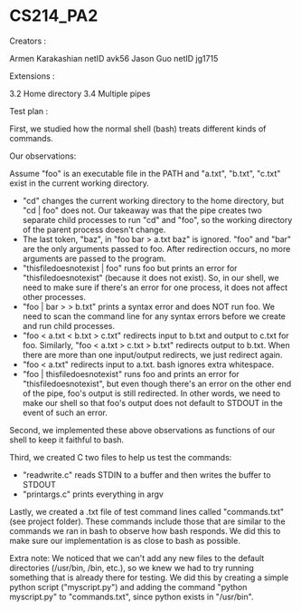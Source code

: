 # CS214_PA2

Creators	:

Armen Karakashian	netID avk56
Jason Guo	  	netID jg1715

Extensions	:

3.2 Home directory
3.4 Multiple pipes

Test plan	:

First, we studied how the normal shell (bash) treats different kinds of commands.

Our observations:

Assume "foo" is an executable file in the PATH and "a.txt", "b.txt", "c.txt" exist in the current working directory.

- "cd" changes the current working directory to the home directory, but "cd | foo" does not. Our takeaway was that the pipe creates two separate child processes to run "cd" and "foo", so the working directory of the parent process doesn't change.
- The last token, "baz", in "foo bar > a.txt baz" is ignored. "foo" and "bar" are the only arguments passed to foo. After redirection occurs, no more arguments are passed to the program.
- "thisfiledoesnotexist | foo" runs foo but prints an error for "thisfiledoesnotexist" (because it does not exist). So, in our shell, we need to make sure if there's an error for one process, it does not affect other processes.
- "foo | bar > > b.txt" prints a syntax error and does NOT run foo. We need to scan the command line for any syntax errors before we create and run child processes.
- "foo < a.txt < b.txt > c.txt" redirects input to b.txt and output to c.txt for foo. Similarly, "foo < a.txt > c.txt > b.txt" redirects output to b.txt. When there are more than one input/output redirects, we just redirect again.
- "foo                    <       a.txt" redirects input to a.txt. bash ignores extra whitespace.
- "foo | thisfiledoesnotexist" runs foo and prints an error for "thisfiledoesnotexist", but even though there's an error on the other end of the pipe, foo's output is still redirected. In other words, we need to make our shell so that foo's output does not default to STDOUT in the event of such an error.

Second, we implemented these above observations as functions of our shell to keep it faithful to bash.

Third, we created C two files to help us test the commands:

- "readwrite.c" reads STDIN to a buffer and then writes the buffer to STDOUT
- "printargs.c" prints everything in argv

Lastly, we created a .txt file of test command lines called "commands.txt" (see project folder). These commands include those that are similar to the commands we ran in bash to observe how bash responds. We did this to make sure our implementation is as close to bash as possible.

Extra note: We noticed that we can't add any new files to the default directories (/usr/bin, /bin, etc.), so we knew we had to try running something that is already there for testing. We did this by creating a simple python script ("myscript.py") and adding the command "python myscript.py" to "commands.txt", since python exists in "/usr/bin".